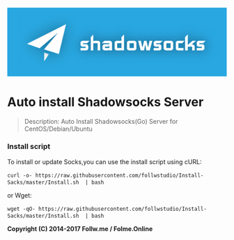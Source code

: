 ![shadowsocks](https://raw.githubusercontent.com/follwstudio/Install-Sacks/master/shadowsocks.png)

# Auto install Shadowsocks Server #
> Description:
> Auto Install Shadowsocks(Go) Server for CentOS/Debian/Ubuntu

### Install script    
To install or update Socks,you can use the install script using cURL:   

    curl -o- https://raw.githubusercontent.com/follwstudio/Install-Sacks/master/Install.sh  | bash     
or Wget: 
       
    wget -qO- https://raw.githubusercontent.com/follwstudio/Install-Sacks/master/Install.sh  | bash        


**Copyright (C) 2014-2017 Follw.me / Folme.Online**
